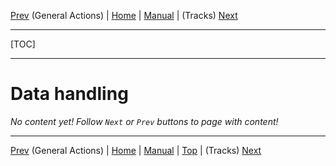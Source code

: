 [Prev](AdvProjActions) (General Actions) | [Home](Home) | [Manual](DocMain) | (Tracks) [Next](AdvTracks)
- - -
[TOC]
- - -

# Data handling

_No content yet! Follow `Next` or `Prev` buttons to page with content!_

- - -
[Prev](AdvProjActions) (General Actions) | [Home](Home) | [Manual](DocMain) | [Top](#) | (Tracks) [Next](AdvTracks)

